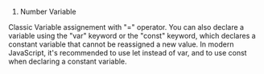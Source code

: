 1. Number Variable

Classic Variable assignement with "=" operator. You can also declare a variable using the "var" keyword or the "const" keyword, which declares a constant variable that cannot be reassigned a new value.
In modern JavaScript, it's recommended to use let instead of var, and to use const when declaring a constant variable.
